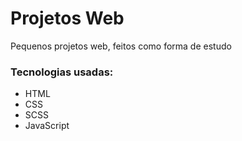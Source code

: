 # Projetos Web 

Pequenos projetos web, feitos como forma de estudo

### Tecnologias usadas:
- HTML
- CSS
- SCSS
- JavaScript
